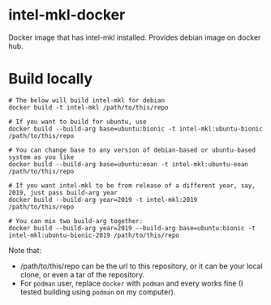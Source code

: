 # intel-mkl-docker

Docker image that has intel-mkl installed. Provides debian image on docker hub.

# Build locally

```shell
# The below will build intel-mkl for debian
docker build -t intel-mkl /path/to/this/repo

# If you want to build for ubuntu, use
docker build --build-arg base=ubuntu:bionic -t intel-mkl:ubuntu-bionic /path/to/this/repo

# You can change base to any version of debian-based or ubuntu-based system as you like
docker build --build-arg base=ubuntu:eoan -t intel-mkl:ubuntu-eoan /path/to/this/repo

# If you want intel-mkl to be from release of a different year, say, 2019, just pass build-arg year
docker build --build-arg year=2019 -t intel-mkl:2019 /path/to/this/repo

# You can mix two build-arg together:
docker build --build-arg year=2019 --build-arg base=ubuntu:bionic -t intel-mkl:ubuntu-bionic-2019 /path/to/this/repo
```

Note that:

 - /path/to/this/repo can be the url to this repository, or it can be your local clone, or even a tar of the repository.
 - For `podman` user, replace `docker` with `podman` and every works fine (I tested building using `podman` on my computer).
